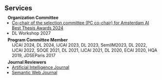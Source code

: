 <h1 id="services"></h1>

<h2 style="margin: 60px 0px 10px;">Services</h2>

<h4 style="margin:0 10px 0;">Organization Committee</h4>

<ul style="margin:0 0 5px;">
  <li><a href="https://amsterdamdatascience.nl/news/call-for-nominations-is-open-amsterdam-ai-thesis-awards/">Co-chair of the selection committee (PC co-chair) for Amsterdam AI Best Thesis Awards 2024</a></li>
  <li> DL Workshop 2027</li>
</ul>

<h4 style="margin:0 10px 0;">Program Committee Member</h4>

<ul style="margin:0 0 5px;">
  IJCAI 2024, DL 2024, IJCAI 2023, DL 2023, SemIIM2023, DL 2022, IJCAI 2022, SOQE 2021, DL 2021, IJCAI 2021, DL 2020, ECAI 2020, HQA 2019, JDSEParis 2017
  
</ul>


<h4 style="margin:0 10px 0;">Journal Reviewers</h4>

<ul style="margin:0 0 20px;">
  <li><a href="https://aij.ijcai.org/"><autocolor>Artificial Intelligence Journal</autocolor></a></li>
  <li><a href="https://www.semantic-web-journal.net/"><autocolor>Semantic Web Journal</autocolor></a></li>
  
</ul>

